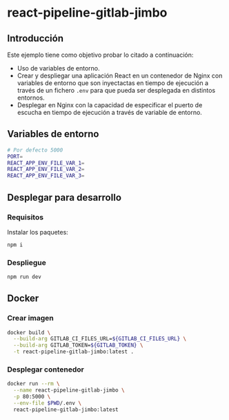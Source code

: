 # react-pipeline-gitlab-jimbo

## Introducción

Este ejemplo tiene como objetivo probar lo citado a continuación:

- Uso de variables de entorno.
- Crear y despliegar una aplicación React en un contenedor de Nginx con variables de entorno que son inyectactas en tiempo de ejecución a través de un fichero `.env` para que pueda ser desplegada en distintos entornos.
- Desplegar en Nginx con la capacidad de especificar el puerto de escucha en tiempo de ejecución a través de variable de entorno.

## Variables de entorno

```bash
# Por defecto 5000
PORT=
REACT_APP_ENV_FILE_VAR_1=
REACT_APP_ENV_FILE_VAR_2=
REACT_APP_ENV_FILE_VAR_3=
```

## Desplegar para desarrollo

### Requisitos

Instalar los paquetes:

```bash
npm i
```

### Despliegue

```bash
npm run dev
```

## Docker

### Crear imagen

```bash
docker build \
  --build-arg GITLAB_CI_FILES_URL=${GITLAB_CI_FILES_URL} \
  --build-arg GITLAB_TOKEN=${GITLAB_TOKEN} \
  -t react-pipeline-gitlab-jimbo:latest .
```

### Desplegar contenedor

```bash
docker run --rm \
  --name react-pipeline-gitlab-jimbo \
  -p 80:5000 \
  --env-file $PWD/.env \
  react-pipeline-gitlab-jimbo:latest
```

